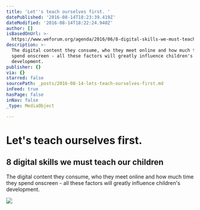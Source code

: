 ```yaml
---
title: 'Let''s teach ourselves first. '
datePublished: '2016-08-14T18:23:39.419Z'
dateModified: '2016-08-14T18:22:24.940Z'
author: []
isBasedOnUrl: >-
  https://www.weforum.org/agenda/2016/06/8-digital-skills-we-must-teach-our-children?utm_content=buffer2d217&utm_medium=social&utm_source=twitter.com&utm_campaign=buffer
description: >-
  The digital content they consume, who they meet online and how much time they
  spend onscreen - all these factors will greatly influence children's
  development.
publisher: {}
via: {}
starred: false
sourcePath: _posts/2016-08-14-lets-teach-ourselves-first.md
inFeed: true
hasPage: false
inNav: false
_type: MediaObject

---
```

# Let's teach ourselves first. 

<article style=""><h1>8 digital skills we must teach our children</h1><p>The digital content they consume, who they meet online and how much time they spend onscreen - all these factors will greatly influence children's development.</p><img src="https://assets.weforum.org/editor/rzD-_5UI7dYctbcVfiP2DHX5uwmbekkaEYkn1dwTegE.png" /></article>